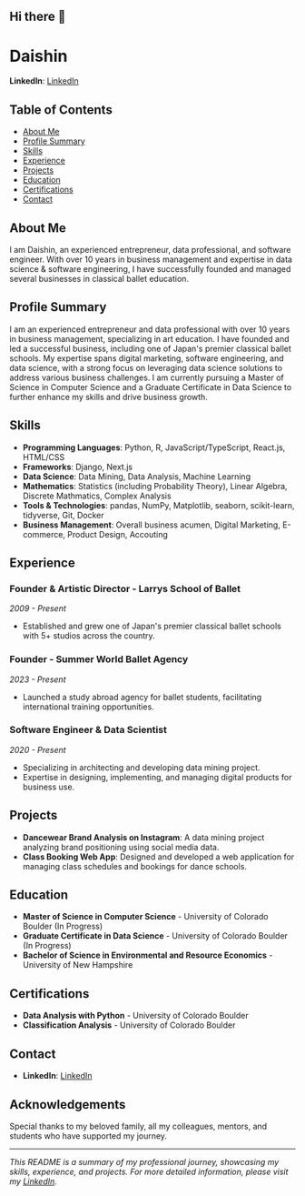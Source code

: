 ## Hi there 👋

# Daishin

**LinkedIn**: [LinkedIn](https://www.linkedin.com/in/daishinmurooka/)

## Table of Contents

- [About Me](#about-me)
- [Profile Summary](#profile-summary)
- [Skills](#skills)
- [Experience](#experience)
- [Projects](#projects)
- [Education](#education)
- [Certifications](#certifications)
- [Contact](#contact)

## About Me

I am Daishin, an experienced entrepreneur, data professional, and software engineer. With over 10 years in business management and expertise in data science & software engineering, I have successfully founded and managed several businesses in classical ballet education.

## Profile Summary

I am an experienced entrepreneur and data professional with over 10 years in business management, specializing in art education. I have founded and led a successful business, including one of Japan's premier classical ballet schools. My expertise spans digital marketing, software engineering, and data science, with a strong focus on leveraging data science solutions to address various business challenges. I am currently pursuing a Master of Science in Computer Science and a Graduate Certificate in Data Science to further enhance my skills and drive business growth.

## Skills

- **Programming Languages**: Python, R, JavaScript/TypeScript, React.js, HTML/CSS
- **Frameworks**: Django, Next.js
- **Data Science**: Data Mining, Data Analysis, Machine Learning
- **Mathematics**: Statistics (including Probability Theory), Linear Algebra, Discrete Mathmatics, Complex Analysis
- **Tools & Technologies**: pandas, NumPy, Matplotlib, seaborn, scikit-learn, tidyverse, Git, Docker
- **Business Management**: Overall business acumen, Digital Marketing, E-commerce, Product Design, Accouting

## Experience

### Founder & Artistic Director - Larrys School of Ballet
*2009 - Present*
- Established and grew one of Japan's premier classical ballet schools with 5+ studios across the country.

### Founder - Summer World Ballet Agency
*2023 - Present*
- Launched a study abroad agency for ballet students, facilitating international training opportunities.

### Software Engineer & Data Scientist
*2020 - Present*
- Specializing in architecting and developing data mining project.
- Expertise in designing, implementing, and managing digital products for business use.

## Projects

- **Dancewear Brand Analysis on Instagram**: A data mining project analyzing brand positioning using social media data.
- **Class Booking Web App**: Designed and developed a web application for managing class schedules and bookings for dance schools.

## Education

- **Master of Science in Computer Science** - University of Colorado Boulder (In Progress)
- **Graduate Certificate in Data Science** - University of Colorado Boulder (In Progress)
- **Bachelor of Science in Environmental and Resource Economics** - University of New Hampshire

## Certifications

- **Data Analysis with Python** - University of Colorado Boulder
- **Classification Analysis** - University of Colorado Boulder

## Contact

- **LinkedIn**: [LinkedIn](https://www.linkedin.com/in/daishinmurooka/)

## Acknowledgements

Special thanks to my beloved family, all my colleagues, mentors, and students who have supported my journey.

---

*This README is a summary of my professional journey, showcasing my skills, experience, and projects. For more detailed information, please visit my [LinkedIn](https://www.linkedin.com/in/daishinmurooka/).*

<!--
**dmurooka/dmurooka** is a ✨ _special_ ✨ repository because its `README.md` (this file) appears on your GitHub profile.
